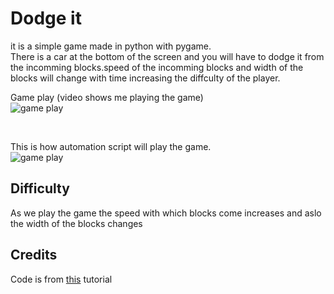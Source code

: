 # Dodge it
it is a simple game made in python with pygame.<br/>
There is a car at the bottom of the screen and you will have to dodge it from the incomming blocks.speed of the incomming blocks and width of the blocks will change with time increasing the diffculty of the player.<br/>

Game play (video shows me playing the game) <br/>
![game play](https://github.com/adibyte95/Dodge-It/blob/master/media/gameplay.gif)

<br/>

This is how automation script will play the game.<br/>
![game play](https://github.com/adibyte95/Dodge-It/blob/master/media/automate.gif)

## Difficulty
As we play the game the speed with which blocks come increases and aslo the width of the blocks changes
<br/>
<h2>Credits</h2>
Code is from <a href = "https://www.youtube.com/watch?v=ujOTNg17LjI&list=PLQVvvaa0QuDdLkP8MrOXLe_rKuf6r80KO">this</a> tutorial
